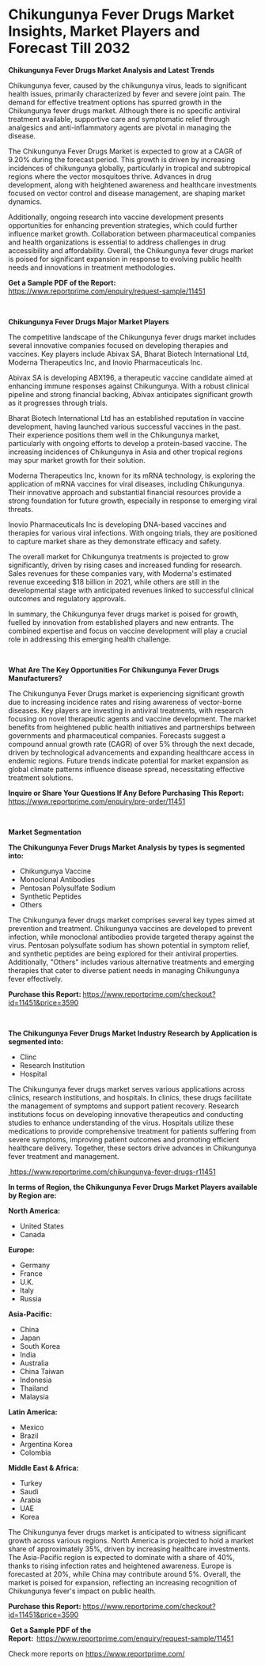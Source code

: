 <p><h1>Chikungunya Fever Drugs Market Insights, Market Players and Forecast Till 2032</h1></p><p><strong>Chikungunya Fever Drugs Market Analysis and Latest Trends</strong></p>
<p><p>Chikungunya fever, caused by the chikungunya virus, leads to significant health issues, primarily characterized by fever and severe joint pain. The demand for effective treatment options has spurred growth in the Chikungunya fever drugs market. Although there is no specific antiviral treatment available, supportive care and symptomatic relief through analgesics and anti-inflammatory agents are pivotal in managing the disease.</p><p>The Chikungunya Fever Drugs Market is expected to grow at a CAGR of 9.20% during the forecast period. This growth is driven by increasing incidences of chikungunya globally, particularly in tropical and subtropical regions where the vector mosquitoes thrive. Advances in drug development, along with heightened awareness and healthcare investments focused on vector control and disease management, are shaping market dynamics.</p><p>Additionally, ongoing research into vaccine development presents opportunities for enhancing prevention strategies, which could further influence market growth. Collaboration between pharmaceutical companies and health organizations is essential to address challenges in drug accessibility and affordability. Overall, the Chikungunya fever drugs market is poised for significant expansion in response to evolving public health needs and innovations in treatment methodologies.</p></p>
<p><strong>Get a Sample PDF of the Report:&nbsp;</strong> <a href="https://www.reportprime.com/enquiry/request-sample/11451?utm_campaign=2251&utm_medium=2&utm_source=Github&utm_content=ia&utm_term=20032025&utm_id=chikungunya-fever-drugs">https://www.reportprime.com/enquiry/request-sample/11451</a></p>
<p>&nbsp;</p>
<p><strong>Chikungunya Fever Drugs Major Market Players</strong></p>
<p><p>The competitive landscape of the Chikungunya fever drugs market includes several innovative companies focused on developing therapies and vaccines. Key players include Abivax SA, Bharat Biotech International Ltd, Moderna Therapeutics Inc, and Inovio Pharmaceuticals Inc.</p><p>Abivax SA is developing ABX196, a therapeutic vaccine candidate aimed at enhancing immune responses against Chikungunya. With a robust clinical pipeline and strong financial backing, Abivax anticipates significant growth as it progresses through trials.</p><p>Bharat Biotech International Ltd has an established reputation in vaccine development, having launched various successful vaccines in the past. Their experience positions them well in the Chikungunya market, particularly with ongoing efforts to develop a protein-based vaccine. The increasing incidences of Chikungunya in Asia and other tropical regions may spur market growth for their solution.</p><p>Moderna Therapeutics Inc, known for its mRNA technology, is exploring the application of mRNA vaccines for viral diseases, including Chikungunya. Their innovative approach and substantial financial resources provide a strong foundation for future growth, especially in response to emerging viral threats.</p><p>Inovio Pharmaceuticals Inc is developing DNA-based vaccines and therapies for various viral infections. With ongoing trials, they are positioned to capture market share as they demonstrate efficacy and safety.</p><p>The overall market for Chikungunya treatments is projected to grow significantly, driven by rising cases and increased funding for research. Sales revenues for these companies vary, with Moderna's estimated revenue exceeding $18 billion in 2021, while others are still in the developmental stage with anticipated revenues linked to successful clinical outcomes and regulatory approvals.</p><p>In summary, the Chikungunya fever drugs market is poised for growth, fuelled by innovation from established players and new entrants. The combined expertise and focus on vaccine development will play a crucial role in addressing this emerging health challenge.</p></p>
<p>&nbsp;</p>
<p><strong>What Are The Key Opportunities For Chikungunya Fever Drugs Manufacturers?</strong></p>
<p><p>The Chikungunya Fever Drugs market is experiencing significant growth due to increasing incidence rates and rising awareness of vector-borne diseases. Key players are investing in antiviral treatments, with research focusing on novel therapeutic agents and vaccine development. The market benefits from heightened public health initiatives and partnerships between governments and pharmaceutical companies. Forecasts suggest a compound annual growth rate (CAGR) of over 5% through the next decade, driven by technological advancements and expanding healthcare access in endemic regions. Future trends indicate potential for market expansion as global climate patterns influence disease spread, necessitating effective treatment solutions.</p></p>
<p><strong>Inquire or Share Your Questions If Any Before Purchasing This Report:</strong> <a href="https://www.reportprime.com/enquiry/pre-order/11451?utm_campaign=2251&utm_medium=2&utm_source=Github&utm_content=ia&utm_term=20032025&utm_id=chikungunya-fever-drugs">https://www.reportprime.com/enquiry/pre-order/11451</a></p>
<p>&nbsp;</p>
<p><strong>Market Segmentation</strong></p>
<p><strong>The Chikungunya Fever Drugs Market Analysis by types is segmented into:</strong></p>
<p><ul><li>Chikungunya Vaccine</li><li>Monoclonal Antibodies</li><li>Pentosan Polysulfate Sodium</li><li>Synthetic Peptides</li><li>Others</li></ul></p>
<p><p>The Chikungunya fever drugs market comprises several key types aimed at prevention and treatment. Chikungunya vaccines are developed to prevent infection, while monoclonal antibodies provide targeted therapy against the virus. Pentosan polysulfate sodium has shown potential in symptom relief, and synthetic peptides are being explored for their antiviral properties. Additionally, "Others" includes various alternative treatments and emerging therapies that cater to diverse patient needs in managing Chikungunya fever effectively.</p></p>
<p><strong>Purchase this Report:&nbsp;</strong><a href="https://www.reportprime.com/checkout?id=11451&price=3590&utm_campaign=2251&utm_medium=2&utm_source=Github&utm_content=ia&utm_term=20032025&utm_id=chikungunya-fever-drugs">https://www.reportprime.com/checkout?id=11451&price=3590</a></p>
<p>&nbsp;</p>
<p><strong>The Chikungunya Fever Drugs Market Industry Research by Application is segmented into:</strong></p>
<p><ul><li>Clinc</li><li>Research Institution</li><li>Hospital</li></ul></p>
<p><p>The Chikungunya fever drugs market serves various applications across clinics, research institutions, and hospitals. In clinics, these drugs facilitate the management of symptoms and support patient recovery. Research institutions focus on developing innovative therapeutics and conducting studies to enhance understanding of the virus. Hospitals utilize these medications to provide comprehensive treatment for patients suffering from severe symptoms, improving patient outcomes and promoting efficient healthcare delivery. Together, these sectors drive advances in Chikungunya fever treatment and management.</p></p>
<p><a href="https://www.reportprime.com/chikungunya-fever-drugs-r11451?utm_campaign=2251&utm_medium=2&utm_source=Github&utm_content=ia&utm_term=20032025&utm_id=chikungunya-fever-drugs">&nbsp;https://www.reportprime.com/chikungunya-fever-drugs-r11451</a></p>
<p><strong>In terms of Region, the Chikungunya Fever Drugs Market Players available by Region are:</strong></p>
<p>
    <p> <strong> North America: </strong>
        <ul>
            <li>United States</li>
            <li>Canada</li>
        </ul>
        </p> 
    <p> <strong> Europe: </strong>
        <ul>
            <li>Germany</li>
            <li>France</li>
            <li>U.K.</li>
            <li>Italy</li>
            <li>Russia</li>
        </ul>
        </p> 
    <p> <strong> Asia-Pacific: </strong>
        <ul>
            <li>China</li>
            <li>Japan</li>
            <li>South Korea</li>
            <li>India</li>
            <li>Australia</li>
            <li>China Taiwan</li>
            <li>Indonesia</li>
            <li>Thailand</li>
            <li>Malaysia</li>
        </ul>
        </p> 
    <p> <strong> Latin America: </strong>
        <ul>
            <li>Mexico</li>
            <li>Brazil</li>
            <li>Argentina Korea</li>
            <li>Colombia</li>
        </ul>
        </p> 
    <p> <strong> Middle East & Africa: </strong>
        <ul>
            <li>Turkey</li>
            <li>Saudi</li>
            <li>Arabia</li>
            <li>UAE</li>
            <li>Korea</li>
        </ul>
    </p>
    </p>
<p><p>The Chikungunya fever drugs market is anticipated to witness significant growth across various regions. North America is projected to hold a market share of approximately 35%, driven by increasing healthcare investments. The Asia-Pacific region is expected to dominate with a share of 40%, thanks to rising infection rates and heightened awareness. Europe is forecasted at 20%, while China may contribute around 5%. Overall, the market is poised for expansion, reflecting an increasing recognition of Chikungunya fever's impact on public health.</p></p>
<p><strong>Purchase this Report: </strong><a href="https://www.reportprime.com/checkout?id=11451&price=3590&utm_campaign=2251&utm_medium=2&utm_source=Github&utm_content=ia&utm_term=20032025&utm_id=chikungunya-fever-drugs">https://www.reportprime.com/checkout?id=11451&price=3590</a></p>
<p>&nbsp;<strong>Get a Sample PDF of the Report:&nbsp;&nbsp;</strong><a href="https://www.reportprime.com/enquiry/request-sample/11451?utm_campaign=2251&utm_medium=2&utm_source=Github&utm_content=ia&utm_term=20032025&utm_id=chikungunya-fever-drugs">https://www.reportprime.com/enquiry/request-sample/11451</a></p>
<p><strong></strong></p>
<p>Check more reports on <a href="https://www.reportprime.com/?utm_campaign=2251&utm_medium=2&utm_source=Github&utm_content=ia&utm_term=20032025&utm_id=chikungunya-fever-drugs">https://www.reportprime.com/</a></p>